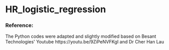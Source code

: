 # HR_logistic_regression

<h3> Reference: </h3>
The Python codes were adapted and slightly modified based on Besant Technologies' Youtube https://youtu.be/9ZiPeNVFKgI and Dr Cher Han Lau 
